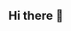 ## Hi there 👋

<!--
**scwern/scwern** is a ✨ _special_ ✨ repository because its `README.md` (this file) appears on your GitHub profile.

Here are some ideas to get you started:

- 🔭 I’m currently working on ...
- 🌱 I’m currently learning ...
- 👯 I’m looking to collaborate on ...
- 🤔 I’m looking for help with ...
- 💬 Ask me about ...
- 📫 How to reach me: ...![tenor](https://github.com/user-attachments/assets/6357d29b-4bc8-41f7-9660-25f902689233)

- 😄 Pronouns: ...
- ⚡ Fun fact: ...
-->
